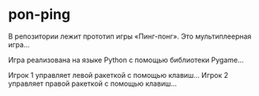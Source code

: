 # pon-ping
В репозитории лежит прототип игры «Пинг-понг». Это мультиплеерная игра…

Игра реализована на языке Python с помощью библиотеки Pygame…

Игрок 1 управляет левой ракеткой с помощью клавиш… Игрок 2 управляет правой ракеткой с помощью клавиш...
